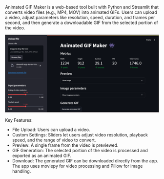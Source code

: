 Animated GIF Maker is a web-based tool built with Python and Streamlit that converts video files (e.g., MP4, MOV) into animated GIFs. Users can upload a video, adjust parameters like resolution, speed, duration, and frames per second, and then generate a downloadable GIF from the selected portion of the video.

![App Screenshot](https://raw.githubusercontent.com/TejasMehra/animated-gif/refs/heads/main/prototype.png)

Key Features:
- File Upload: Users can upload a video.
- Custom Settings: Sliders let users adjust video resolution, playback speed, and the range of video to convert.
- Preview: A single frame from the video is previewed.
- GIF Generation: The selected portion of the video is processed and exported as an animated GIF.
- Download: The generated GIF can be downloaded directly from the app.
The app uses moviepy for video processing and Pillow for image handling.